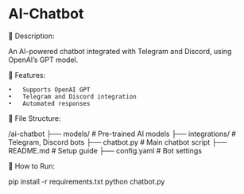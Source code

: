 # AI-Chatbot

📌 Description:

An AI-powered chatbot integrated with Telegram and Discord, using OpenAI’s GPT model.

📜 Features:

	•	Supports OpenAI GPT
	•	Telegram and Discord integration
	•	Automated responses
 
📂 File Structure:

/ai-chatbot
 ├── models/        # Pre-trained AI models
 ├── integrations/  # Telegram, Discord bots
 ├── chatbot.py     # Main chatbot script
 ├── README.md      # Setup guide
 ├── config.yaml    # Bot settings
 
🚀 How to Run:

pip install -r requirements.txt
python chatbot.py
